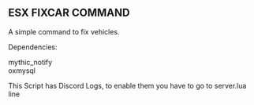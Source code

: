 ## ESX FIXCAR COMMAND

A simple command to fix vehicles.

Dependencies:

mythic_notify <br>
oxmysql

This Script has Discord Logs, to enable them you have to go to server.lua line
